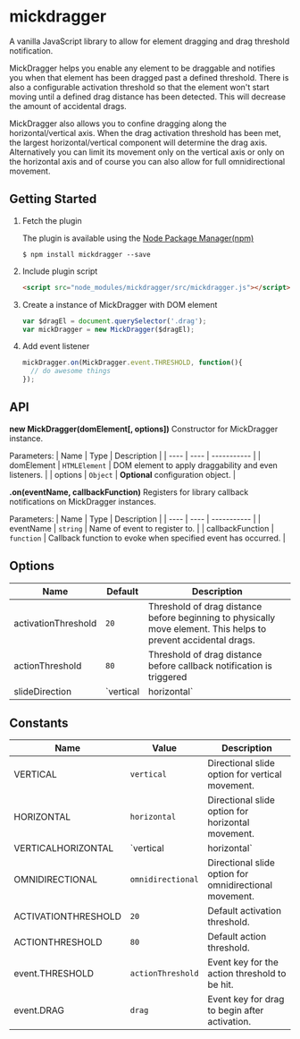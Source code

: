 # mickdragger

A vanilla JavaScript library to allow for element dragging and drag threshold notification.

MickDragger helps you enable any element to be draggable and notifies you when that element has been dragged past a defined threshold.  There is also a configurable activation threshold so that the element won't start moving until a defined drag distance has been detected.  This will decrease the amount of accidental drags.

MickDragger also allows you to confine dragging along the horizontal/vertical axis.  When the drag activation threshold has been met, the largest horizontal/vertical component will determine the drag axis.  Alternatively you can limit its movement only on the vertical axis or only on the horizontal axis and of course you can also allow for full omnidirectional movement.

## Getting Started

1. Fetch the plugin

   The plugin is available using the [Node Package Manager(npm)](https://www.npmjs.com/package/mickdragger)
    
   ```shell
   $ npm install mickdragger --save
   ```

2. Include plugin script
  
   ```html
   <script src="node_modules/mickdragger/src/mickdragger.js"></script>
   ```

3. Create a instance of MickDragger with DOM element

   ```javascript
   var $dragEl = document.querySelector('.drag');
   var mickDragger = new MickDragger($dragEl);
   ```

4. Add event listener

   ```javascript
   mickDragger.on(MickDragger.event.THRESHOLD, function(){
     // do awesome things
   });
   ```

## API

**new MickDragger(domElement[, options])**
Constructor for MickDragger instance.

Parameters:
| Name | Type | Description |
| ---- | ---- | ----------- |
| domElement | `HTMLElement` | DOM element to apply draggability and even listeners. |
| options | `Object` | **Optional** configuration object. |

**.on(eventName, callbackFunction)**
Registers for library callback notifications on MickDragger instances.

Parameters:
| Name | Type | Description |
| ---- | ---- | ----------- |
| eventName | `string` | Name of event to register to. |
| callbackFunction | `function` | Callback function to evoke when specified event has occurred. |



## Options

| Name | Default | Description |
| ---- | ------- | ----------- |
| activationThreshold | `20` | Threshold of drag distance before beginning to physically move element.  This helps to prevent accidental drags. |
| actionThreshold | `80` | Threshold of drag distance before callback notification is triggered |
| slideDirection | `vertical|horizontal` | Configuration for permitted dragging direction. |

## Constants

| Name | Value | Description |
| ---- | ------- | ----------- |
| VERTICAL | `vertical` | Directional slide option for vertical movement. |
| HORIZONTAL | `horizontal` | Directional slide option for horizontal movement. |
| VERTICALHORIZONTAL | `vertical|horizontal` | Directional slide option for strict vertical/horizontal movement. |
| OMNIDIRECTIONAL | `omnidirectional` | Directional slide option for omnidirectional movement. |
| ACTIVATIONTHRESHOLD | `20` | Default activation threshold. |
| ACTIONTHRESHOLD | `80` | Default action threshold. |
| event.THRESHOLD | `actionThreshold` | Event key for the action threshold to be hit. | 
| event.DRAG | `drag` | Event key for drag to begin after activation. |